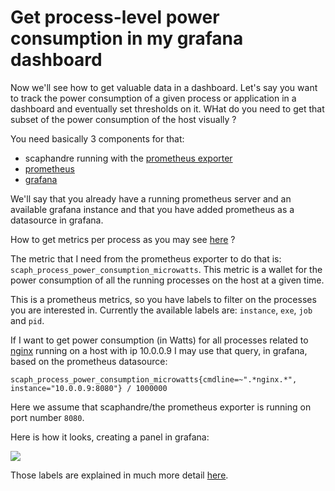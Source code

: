 # Get process-level power consumption in my grafana dashboard

Now we'll see how to get valuable data in a dashboard. Let's say you want to track the power consumption of a given process or application in a dashboard and eventually set thresholds on it. WHat do you need to get that subset of the power consumption of the host visually ?

You need basically 3 components for that:
- scaphandre running with the [prometheus exporter](../references/exporter-prometheus.md)
- [prometheus](https://prometheus.io)
- [grafana](https://grafana.com)

We'll say that you already have a running prometheus server and an available grafana instance and that you have added prometheus as a datasource in grafana.

How to get metrics per process as you may see [here](https://metrics.hubblo.org) ?

The metric that I need from the prometheus exporter to do that is: `scaph_process_power_consumption_microwatts`. This metric is a wallet for the power consumption of all the running processes on the host at a given time.

This is a prometheus metrics, so you have labels to filter on the processes you are interested in. Currently the available labels are: `instance`, `exe`, `job` and `pid`.

If I want to get power consumption (in Watts) for all processes related to [nginx](https://nginx.org/) running on a host with ip 10.0.0.9 I may use that query, in grafana, based on the prometheus datasource:

<!-- mdbook-xgettext:skip -->
```
scaph_process_power_consumption_microwatts{cmdline=~".*nginx.*", instance="10.0.0.9:8080"} / 1000000
```

Here we assume that scaphandre/the prometheus exporter is running on port number `8080`.

Here is how it looks, creating a panel in grafana:

![](../grafana-edit.png)

Those labels are explained in much more detail [here](../references/exporter-prometheus.md#scaph_process_power_consumption_microwatts).
